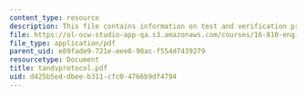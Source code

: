 ```yaml
---
content_type: resource
description: This file contains information on test and verification protocol.
file: https://ol-ocw-studio-app-qa.s3.amazonaws.com/courses/16-810-engineering-design-and-rapid-prototyping-january-iap-2005/d425b5eddbeeb311cfc04766b9df4794_tandvprotocol.pdf
file_type: application/pdf
parent_uid: e89fade9-721e-eee0-98ac-f554d7439279
resourcetype: Document
title: tandvprotocol.pdf
uid: d425b5ed-dbee-b311-cfc0-4766b9df4794
---
```

